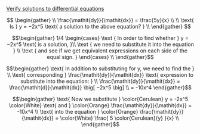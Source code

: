 [Verify solutions to differential equations](https://www.khanacademy.org/math/differential-equations/first-order-differential-equations/differential-equations-intro/e/introduction-to-differential-equations-and-initial-value-problems)

```math

\begin{gather}
   \\
   \frac{\mathit{dy}}{\mathit{dx}} = \frac{5y}{x} \\
   \\
   \text{ Is } y = −2x^5 \text{ a solution to the above equation? }
   \\
\end{gather}

```

```math
\begin{gather}
   1/4 
     \begin{cases}
      \text { In order to find whether } y = −2x^5 \text{ is a solution, }\\
      \text { we need to substitute it into the equation } \\
      \text { and see if we get equivalent expressions on each side of the equal sign. }
     \end{cases}
\\
\end{gather}
```

```math
\begin{gather}
\text{ In addition to substituting for y, we need to find the } \\
\text{ corresponding } \frac{\mathit{dy}}{\mathit{dx}} \text{ expression to substitute into the equation: } \\
\frac{\mathit{dy}}{\mathit{dx}} = \frac{\mathit{d}}{\mathit{dx}} \big[ −2x^5 \big] \\
= -10x^4
\end{gather}
```

```math
\begin{gather}
\text{ Now we substitute } \color{Cerulean} y = -2x^5 \color{White} \text{ and } \color{Orange} \frac{\mathit{dy}}{\mathit{dx}} = -10x^4 \\
\text{ into the equation } \color{Orange} \frac{\mathit{dy}}{\mathit{dx}} = \color{White} \frac{ 5 \color{Cerulean}{y} }{x} \\
\end{gather}
```
